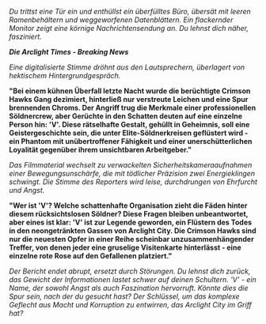 _Du trittst eine Tür ein und enthüllst ein überfülltes Büro, übersät mit leeren Ramenbehältern und weggeworfenen Datenblättern. Ein flackernder Monitor zeigt eine körnige Nachrichtensendung an. Du lehnst dich näher, fasziniert._

**_Die Arclight Times - Breaking News_**

_Eine digitalisierte Stimme dröhnt aus den Lautsprechern, überlagert von hektischem Hintergrundgespräch._

**"Bei einem kühnen Überfall letzte Nacht wurde die berüchtigte Crimson Hawks Gang dezimiert, hinterließ nur verstreute Leichen und eine Spur brennenden Chroms. Der Angriff trug die Merkmale einer professionellen Söldnercrew, aber Gerüchte in den Schatten deuten auf eine einzelne Person hin: 'V'. Diese rätselhafte Gestalt, gehüllt in Geheimnis, soll eine Geistergeschichte sein, die unter Elite-Söldnerkreisen geflüstert wird - ein Phantom mit unübertroffener Fähigkeit und einer unerschütterlichen Loyalität gegenüber ihrem unsichtbaren Arbeitgeber."**

_Das Filmmaterial wechselt zu verwackelten Sicherheitskameraaufnahmen einer Bewegungsunschärfe, die mit tödlicher Präzision zwei Energieklingen schwingt. Die Stimme des Reporters wird leise, durchdrungen von Ehrfurcht und Angst._

**"Wer ist 'V'? Welche schattenhafte Organisation zieht die Fäden hinter diesem rücksichtslosen Söldner? Diese Fragen bleiben unbeantwortet, aber eines ist klar: 'V' ist zur Legende geworden, ein Flüstern des Todes in den neongetränkten Gassen von Arclight City. Die Crimson Hawks sind nur die neuesten Opfer in einer Reihe scheinbar unzusammenhängender Treffer, von denen jeder eine gruselige Visitenkarte hinterlässt - eine einzelne rote Rose auf den Gefallenen platziert."**

_Der Bericht endet abrupt, ersetzt durch Störungen. Du lehnst dich zurück, das Gewicht der Informationen lastet schwer auf deinen Schultern. 'V' - ein Name, der sowohl Angst als auch Faszination hervorruft. Könnte dies die Spur sein, nach der du gesucht hast? Der Schlüssel, um das komplexe Geflecht aus Macht und Korruption zu entwirren, das Arclight City im Griff hat?_
